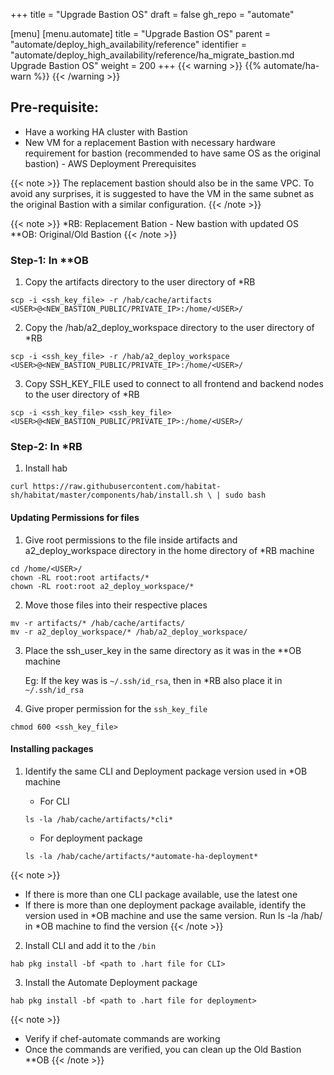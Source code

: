 +++
title = "Upgrade Bastion OS"
draft = false
gh_repo = "automate"

[menu]
  [menu.automate]
    title = "Upgrade Bastion OS"
    parent = "automate/deploy_high_availability/reference"
    identifier = "automate/deploy_high_availability/reference/ha_migrate_bastion.md Upgrade Bastion OS"
    weight = 200
+++
{{< warning >}}
 {{% automate/ha-warn %}}
{{< /warning >}}


## Pre-requisite:

- Have a working HA cluster with Bastion 
- New VM for a replacement Bastion with necessary hardware requirement for bastion (recommended to have same OS as the original bastion) - AWS Deployment Prerequisites 

 
{{< note >}}
  The replacement bastion should also be in the same VPC. To avoid any surprises, it is suggested to have the VM in the same subnet as the original Bastion with a similar configuration.
{{< /note >}}

{{< note >}}
  *RB: Replacement Bation - New bastion with updated OS
  **OB: Original/Old Bastion 
{{< /note >}}

### Step-1: In **OB

1. Copy the artifacts directory to the user directory of *RB
```
scp -i <ssh_key_file> -r /hab/cache/artifacts <USER>@<NEW_BASTION_PUBLIC/PRIVATE_IP>:/home/<USER>/
```

2. Copy the  /hab/a2_deploy_workspace directory to the user directory of *RB
```
scp -i <ssh_key_file> -r /hab/a2_deploy_workspace <USER>@<NEW_BASTION_PUBLIC/PRIVATE_IP>:/home/<USER>/
```

3. Copy SSH_KEY_FILE used to connect to all frontend and backend nodes to the user directory of *RB
```
scp -i <ssh_key_file> <ssh_key_file> <USER>@<NEW_BASTION_PUBLIC/PRIVATE_IP>:/home/<USER>/
```

### Step-2: In *RB
1. Install hab

```
curl https://raw.githubusercontent.com/habitat-sh/habitat/master/components/hab/install.sh \ | sudo bash
```
 
#### Updating Permissions for files

1. Give root permissions to the file inside artifacts and a2_deploy_workspace directory in the home directory of *RB machine
```
cd /home/<USER>/
chown -RL root:root artifacts/*
chown -RL root:root a2_deploy_workspace/*
```

2. Move those files into their respective places
```
mv -r artifacts/* /hab/cache/artifacts/
mv -r a2_deploy_workspace/* /hab/a2_deploy_workspace/
```

3. Place the ssh_user_key in the same directory as it was in the **OB machine

    Eg: If the key was is `~/.ssh/id_rsa`, then in *RB also place it in `~/.ssh/id_rsa`

4. Give proper permission for the `ssh_key_file`
```
chmod 600 <ssh_key_file>
```

#### Installing packages

1. Identify the same CLI and Deployment package version used in *OB machine

    - For CLI
    ```
    ls -la /hab/cache/artifacts/*cli*
    ```
    - For deployment package

    ```
    ls -la /hab/cache/artifacts/*automate-ha-deployment*
    ```
{{< note >}}
- If there is more than one CLI package available, use the latest one
- If there is more than one deployment package available, identify the version used in *OB machine and use the same version. Run ls -la /hab/ in *OB machine to find the version 
{{< /note >}}

2. Install CLI and add it to the `/bin`
```
hab pkg install -bf <path to .hart file for CLI>
```

3. Install the Automate Deployment package
```
hab pkg install -bf <path to .hart file for deployment>
```

{{< note >}}
  - Verify if chef-automate commands are working
  - Once the commands are verified, you can clean up the Old Bastion **OB 
{{< /note >}}

